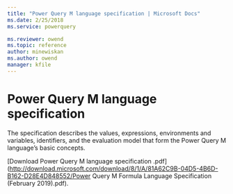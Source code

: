 ```yaml
---
title: "Power Query M language specification | Microsoft Docs"
ms.date: 2/25/2018
ms.service: powerquery

ms.reviewer: owend
ms.topic: reference
author: minewiskan
ms.author: owend
manager: kfile
---
```

# Power Query M language specification

The specification describes the values, expressions, environments and variables, identifiers, and the evaluation model that form the Power Query M language’s basic concepts. 

[Download Power Query M language specification .pdf](http://download.microsoft.com/download/8/1/A/81A62C9B-04D5-4B6D-B162-D28E4D848552/Power Query M Formula Language Specification (February 2019).pdf).
